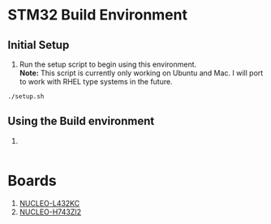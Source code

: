 # STM32 Build Environment 

## Initial Setup
1. Run the setup script to begin using this environment.  
__Note:__ This script is currently only working on Ubuntu and Mac.  I will port to work with RHEL type systems in the future.  
```
./setup.sh
```

## Using the Build environment
1.
```

```

# Boards
1. [NUCLEO-L432KC](#https://www.st.com/en/evaluation-tools/nucleo-l432kc.html)  
2. [NUCLEO-H743ZI2](#https://www.st.com/en/evaluation-tools/nucleo-h743zi.html)  
